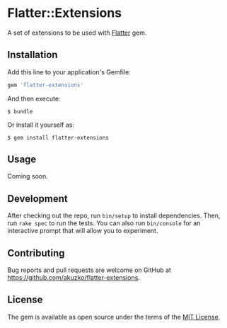 # Flatter::Extensions

A set of extensions to be used with [Flatter](https://github.com/akuzko/flatter) gem.

## Installation

Add this line to your application's Gemfile:

```ruby
gem 'flatter-extensions'
```

And then execute:

    $ bundle

Or install it yourself as:

    $ gem install flatter-extensions

## Usage

Coming soon.

## Development

After checking out the repo, run `bin/setup` to install dependencies. Then, run `rake spec` to run the tests. You can also run `bin/console` for an interactive prompt that will allow you to experiment.

## Contributing

Bug reports and pull requests are welcome on GitHub at https://github.com/akuzko/flatter-extensions.


## License

The gem is available as open source under the terms of the [MIT License](http://opensource.org/licenses/MIT).

